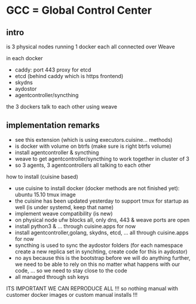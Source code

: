 # GCC = Global Control Center

## intro

is 3 physical nodes running 1 docker each all connected over Weave

in each docker

- caddy: port 443 proxy for etcd
- etcd (behind caddy which is https frontend)
- skydns
- aydostor
- agentcontroller/syncthing

the 3 dockers talk to each other using weave

## implementation remarks

- see this extension (which is using executors.cuisine... methods)
- is docker with volume on btrfs (make sure is right btrfs volume)
- install agentcontroller &  syncthing
- weave to get agentcontroller/syncthing to work together in cluster of 3
- so 3 agents, 3 agentcontrollers all talking to each other

how to install (cuisine based)
- use cuisine to install docker (docker methods are not finished yet): ubuntu 15.10 tmux image
- the cuisine has been updated yesterday to support tmux for startup as well (is under systemd, keep that name)
- implement weave compatibility (is new)
- on physical node ufw blocks all, only dns, 443 & weave ports are open
- install python3 & ... through cuisine.apps for now
- install agentcontroller,golang, skydns, etcd, ... all through cuisine.apps for now
- syncthing is used to sync the aydostor folders (for each namespace create a new replica set in synchting, create code for this in aydostor)
- no ays because this is the bootstrap before we will do anything further, we need to be able to rely on this no matter what happens with our code, ... so we need to stay close to the code
- all managed through ssh keys

ITS IMPORTANT WE CAN REPRODUCE ALL !!!
so nothing manual with customer docker images or custom manual installs !!!


